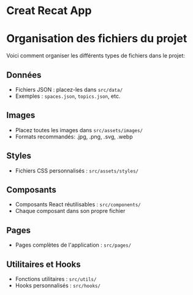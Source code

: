# Creat Recat App
# Organisation des fichiers du projet

Voici comment organiser les différents types de fichiers dans le projet:

## Données
- Fichiers JSON : placez-les dans `src/data/`
- Exemples : `spaces.json`, `topics.json`, etc.

## Images
- Placez toutes les images dans `src/assets/images/`
- Formats recommandés: .jpg, .png, .svg, .webp

## Styles
- Fichiers CSS personnalisés : `src/assets/styles/`

## Composants
- Composants React réutilisables : `src/components/`
- Chaque composant dans son propre fichier

## Pages
- Pages complètes de l'application : `src/pages/`

## Utilitaires et Hooks
- Fonctions utilitaires : `src/utils/`
- Hooks personnalisés : `src/hooks/`
